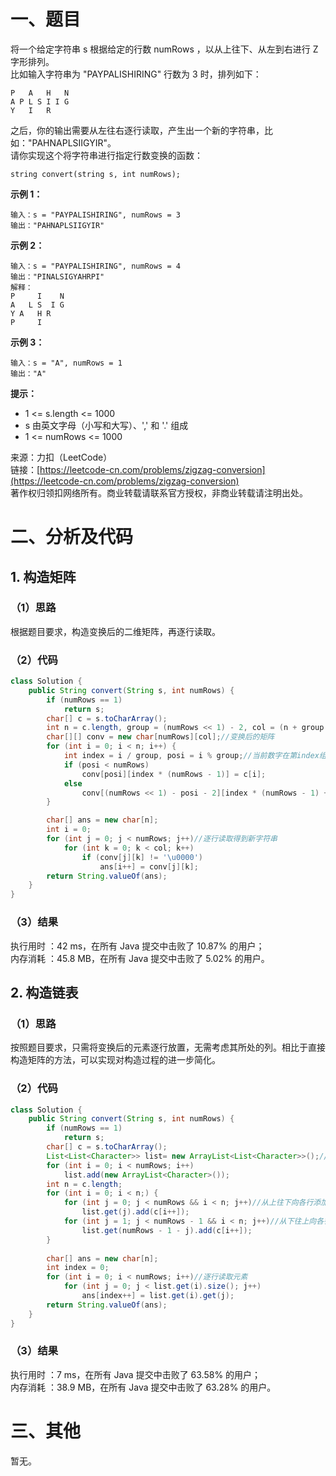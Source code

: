 # 一、题目
将一个给定字符串 s 根据给定的行数 numRows ，以从上往下、从左到右进行 Z 字形排列。      
比如输入字符串为 "PAYPALISHIRING" 行数为 3 时，排列如下：      
```
P   A   H   N
A P L S I I G
Y   I   R
```
之后，你的输出需要从左往右逐行读取，产生出一个新的字符串，比如："PAHNAPLSIIGYIR"。      
请你实现这个将字符串进行指定行数变换的函数：       
```
string convert(string s, int numRows);
```
**示例 1：**       
```
输入：s = "PAYPALISHIRING", numRows = 3
输出："PAHNAPLSIIGYIR"
```
**示例 2：**    
```
输入：s = "PAYPALISHIRING", numRows = 4
输出："PINALSIGYAHRPI"
解释：
P     I    N
A   L S  I G
Y A   H R
P     I
```
**示例 3：**     
```
输入：s = "A", numRows = 1
输出："A"
```
**提示：**      
- 1 <= s.length <= 1000
- s 由英文字母（小写和大写）、',' 和 '.' 组成
- 1 <= numRows <= 1000
      
来源：力扣（LeetCode）      
链接：[https://leetcode-cn.com/problems/zigzag-conversion](https://leetcode-cn.com/problems/zigzag-conversion)       
著作权归领扣网络所有。商业转载请联系官方授权，非商业转载请注明出处。      
# 二、分析及代码    
## 1. 构造矩阵
### （1）思路
根据题目要求，构造变换后的二维矩阵，再逐行读取。       
### （2）代码
```java
class Solution {
    public String convert(String s, int numRows) {
        if (numRows == 1)
            return s;
        char[] c = s.toCharArray();
        int n = c.length, group = (numRows << 1) - 2, col = (n + group - 1) / group * (group - 1);//每个V形部分为一组，计算组数及列数
        char[][] conv = new char[numRows][col];//变换后的矩阵
        for (int i = 0; i < n; i++) {
            int index = i / group, posi = i % group;//当前数字在第index组，第posi个位置
            if (posi < numRows)
                conv[posi][index * (numRows - 1)] = c[i];
            else
                conv[(numRows << 1) - posi - 2][index * (numRows - 1) + posi - numRows + 1] = c[i];
        }

        char[] ans = new char[n];
        int i = 0;
        for (int j = 0; j < numRows; j++)//逐行读取得到新字符串
            for (int k = 0; k < col; k++)
                if (conv[j][k] != '\u0000')
                    ans[i++] = conv[j][k];
        return String.valueOf(ans);
    }
}
```
### （3）结果
执行用时 ：42 ms，在所有 Java 提交中击败了 10.87% 的用户；    
内存消耗 ：45.8 MB，在所有 Java 提交中击败了 5.02% 的用户。      
## 2. 构造链表
### （1）思路
按照题目要求，只需将变换后的元素逐行放置，无需考虑其所处的列。相比于直接构造矩阵的方法，可以实现对构造过程的进一步简化。      
### （2）代码
```java
class Solution {
    public String convert(String s, int numRows) {
        if (numRows == 1)
            return s;
        char[] c = s.toCharArray();
        List<List<Character>> list= new ArrayList<List<Character>>();//存储新排列
        for (int i = 0; i < numRows; i++)
            list.add(new ArrayList<Character>());
        int n = c.length;
        for (int i = 0; i < n;) {
            for (int j = 0; j < numRows && i < n; j++)//从上往下向各行添加元素
                list.get(j).add(c[i++]);
            for (int j = 1; j < numRows - 1 && i < n; j++)//从下往上向各行添加元素
                list.get(numRows - 1 - j).add(c[i++]);
        }
        
        char[] ans = new char[n];
        int index = 0;
        for (int i = 0; i < numRows; i++)//逐行读取元素
            for (int j = 0; j < list.get(i).size(); j++)
                ans[index++] = list.get(i).get(j);
        return String.valueOf(ans);
    }
}
```
### （3）结果
执行用时 ：7 ms，在所有 Java 提交中击败了 63.58% 的用户；    
内存消耗 ：38.9 MB，在所有 Java 提交中击败了 63.28% 的用户。      
# 三、其他
暂无。  
